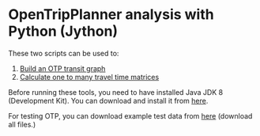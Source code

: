 # OpenTripPlanner analysis with Python (Jython)

These two scripts can be used to:

 1. [Build an OTP transit graph](build_otp_graph.py)
 2. [Calculate one to many travel time matrices](one_to_many_otp.py)
 
Before running these tools, you need to have installed Java JDK 8 (Development Kit). You can download and install it from [here](https://www.oracle.com/technetwork/java/javase/downloads/jdk8-downloads-2133151.html).

For testing OTP, you can download example test data from [here](https://github.com/AccessibilityRG/HelsinkiRegionTravelTimeMatrix2018/tree/master/codes/tests/comparisons-against-Google-and-OTP/data) (download all files.)